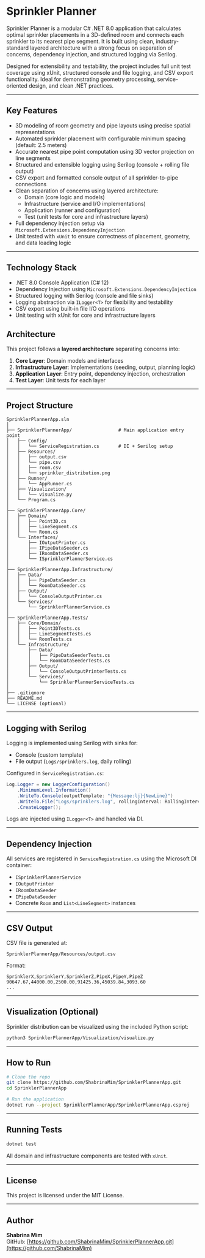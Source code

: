 # Sprinkler Planner

Sprinkler Planner is a modular C# .NET 8.0 application that calculates optimal sprinkler placements in a 3D-defined room and connects each sprinkler to its nearest pipe segment. It is built using clean, industry-standard layered architecture with a strong focus on separation of concerns, dependency injection, and structured logging via Serilog.

Designed for extensibility and testability, the project includes full unit test coverage using xUnit, structured console and file logging, and CSV export functionality. Ideal for demonstrating geometry processing, service-oriented design, and clean .NET practices.


---

## Key Features

- 3D modeling of room geometry and pipe layouts using precise spatial representations
- Automated sprinkler placement with configurable minimum spacing (default: 2.5 meters)
- Accurate nearest pipe point computation using 3D vector projection on line segments
- Structured and extensible logging using Serilog (console + rolling file output)
- CSV export and formatted console output of all sprinkler-to-pipe connections
- Clean separation of concerns using layered architecture:
  - Domain (core logic and models)
  - Infrastructure (service and I/O implementations)
  - Application (runner and configuration)
  - Test (unit tests for core and infrastructure layers)
- Full dependency injection setup via `Microsoft.Extensions.DependencyInjection`
- Unit tested with `xUnit` to ensure correctness of placement, geometry, and data loading logic

---

## Technology Stack

- .NET 8.0 Console Application (C# 12)
- Dependency Injection using `Microsoft.Extensions.DependencyInjection`
- Structured logging with Serilog (console and file sinks)
- Logging abstraction via `ILogger<T>` for flexibility and testability
- CSV export using built-in file I/O operations
- Unit testing with xUnit for core and infrastructure layers

## Architecture

This project follows a **layered architecture** separating concerns into:

1. **Core Layer**: Domain models and interfaces
2. **Infrastructure Layer**: Implementations (seeding, output, planning logic)
3. **Application Layer**: Entry point, dependency injection, orchestration
4. **Test Layer**: Unit tests for each layer

---

## Project Structure

```
SprinklerPlannerApp.sln
│
├── SprinklerPlannerApp/                 # Main application entry point
│   ├── Config/
│   │   └── ServiceRegistration.cs       # DI + Serilog setup
│   ├── Resources/
│   │   ├── output.csv
│   │   └── pipe.csv
│   │   ├── room.csv
│   │   └── sprinkler_distribution.png
│   ├── Runner/
│   │   └── AppRunner.cs
│   ├── Visualization/
│   │   └── visualize.py
│   └── Program.cs
│
├── SprinklerPlannerApp.Core/
│   ├── Domain/
│   │   ├── Point3D.cs
│   │   ├── LineSegment.cs
│   │   └── Room.cs
│   └── Interfaces/
│       ├── IOutputPrinter.cs
│       ├── IPipeDataSeeder.cs
│       ├── IRoomDataSeeder.cs
│       └── ISprinklerPlannerService.cs
│
├── SprinklerPlannerApp.Infrastructure/
│   ├── Data/
│   │   ├── PipeDataSeeder.cs
│   │   └── RoomDataSeeder.cs
│   ├── Output/
│   │   └── ConsoleOutputPrinter.cs
│   └── Services/
│       └── SprinklerPlannerService.cs
│
├── SprinklerPlannerApp.Tests/
│   ├── Core/Domain/
│   │   ├── Point3DTests.cs
│   │   ├── LineSegmentTests.cs
│   │   └── RoomTests.cs
│   └── Infrastructure/
│       ├── Data/
│       │   ├── PipeDataSeederTests.cs
│       │   └── RoomDataSeederTests.cs
│       ├── Output/
│       │   └── ConsoleOutputPrinterTests.cs
│       └── Services/
│           └── SprinklerPlannerServiceTests.cs
│
├── .gitignore
├── README.md
└── LICENSE (optional)
```

---

## Logging with Serilog

Logging is implemented using Serilog with sinks for:

- Console (custom template)
- File output (`Logs/sprinklers.log`, daily rolling)

Configured in `ServiceRegistration.cs`:

```csharp
Log.Logger = new LoggerConfiguration()
    .MinimumLevel.Information()
    .WriteTo.Console(outputTemplate: "{Message:lj}{NewLine}")
    .WriteTo.File("Logs/sprinklers.log", rollingInterval: RollingInterval.Day)
    .CreateLogger();
```

Logs are injected using `ILogger<T>` and handled via DI.

---

## Dependency Injection

All services are registered in `ServiceRegistration.cs` using the Microsoft DI container:

- `ISprinklerPlannerService`
- `IOutputPrinter`
- `IRoomDataSeeder`
- `IPipeDataSeeder`
- Concrete `Room` and `List<LineSegment>` instances

---

## CSV Output

CSV file is generated at:
```
SprinklerPlannerApp/Resources/output.csv
```

Format:
```
SprinklerX,SprinklerY,SprinklerZ,PipeX,PipeY,PipeZ
90647.67,44000.00,2500.00,91425.36,45039.84,3093.60
...
```

---

## Visualization (Optional)

Sprinkler distribution can be visualized using the included Python script:

```bash
python3 SprinklerPlannerApp/Visualization/visualize.py
```

---

## How to Run

```bash
# Clone the repo
git clone https://github.com/ShabrinaMim/SprinklerPlannerApp.git
cd SprinklerPlannerApp

# Run the application
dotnet run --project SprinklerPlannerApp/SprinklerPlannerApp.csproj
```

---

## Running Tests

```bash
dotnet test
```

All domain and infrastructure components are tested with `xUnit`.

---

## License

This project is licensed under the MIT License.

---

## Author

**Shabrina Mim**  
GitHub: [https://github.com/ShabrinaMim/SprinklerPlannerApp.git](https://github.com/ShabrinaMim)